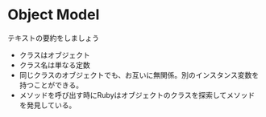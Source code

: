 # Object Model

テキストの要約をしましょう

- クラスはオブジェクト
- クラス名は単なる定数
- 同じクラスのオブジェクトでも、お互いに無関係。別のインスタンス変数を持つことができる。
- メソッドを呼び出す時にRubyはオブジェクトのクラスを探索してメソッドを発見している。
